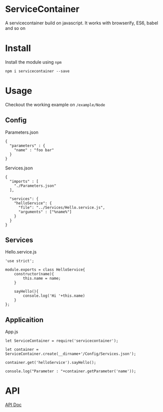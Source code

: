 # ServiceContainer

A servicecontainer build on javascript. It works with browserify, ES6, babel and so on

# Install 
Install the module using `npm`

  `npm i servicecontainer --save`

# Usage

Checkout the working example on `/example/Node`

## Config

Parameters.json

    {
      "parameters" : {
        "name" : "foo bar"
      }
    }

Services.json

    {
      "imports" : [
        "./Parameters.json"
      ],
    
      "services": {
        "helloService": {
          "file": "../Services/Hello.service.js",
          "arguments" : ["%name%"]
        }
      }
    }
    
 ## Services
 
 Hello.service.js
 
    'use strict';
    
    module.exports = class HelloService{
        constructor(name){
            this.name = name;
        }
    
        sayHello(){
            console.log('Hi '+this.name)
        }
    };
    
 ## Applicaition
 
 App.js
 
    let ServiceContainer = require('servicecontainer');
    
    let container = ServiceContainer.create(__dirname+'/Config/Services.json');
    
    container.get('helloService').sayHello();
    
    console.log("Parameter : "+container.getParameter('name'));
    
# API

[API Doc](./doc/index.html)